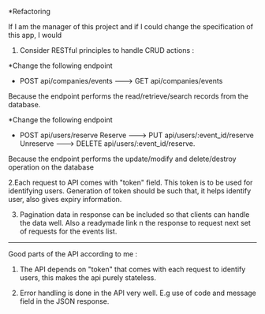 *Refactoring

If I am the manager of this project and if I could change the specification of this app, I would

1. Consider RESTful principles to handle CRUD actions :

*Change the following endpoint
- POST api/companies/events ---> GET api/companies/events

Because the endpoint performs the read/retrieve/search records from the database.

*Change the following endpoint
- POST api/users/reserve
					 Reserve ---> PUT api/users/:event_id/reserve
					Unreserve ---> DELETE api/users/:event_id/reserve.


Because the endpoint performs the update/modify and delete/destroy operation on the database


2.Each request to API comes with "token" field. This token is to be used for identifying users. Generation of token should be such that, it helps identify user, also gives expiry information.

3. Pagination data in response can be included so that clients can handle the data well. Also a readymade link n the response to request next set of requests for the events list.

--------------------------------------------------------
Good parts of the API according to me :

1. The API depends on "token" that comes with each request to identify users, this makes the api purely stateless.

2. Error handling is done in the API very well. E.g use of code and message field in the JSON response.
